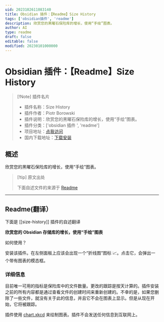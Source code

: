 ```yaml
---
uid: 2023102611083140
title: Obsidian 插件：【Readme】Size History
tags: ['obsidian插件', 'readme']
description: 欣赏您的黑曜石保险库的增长，使用“手绘”图表。
author: AI
type: readme
draft: false
editable: false
modified: 20230101000000
---
```


# Obsidian 插件：【Readme】Size History

> [!Note] 插件名片
> - 插件名称：Size History
> - 插件作者：Piotr Borowski
> - 插件说明：欣赏您的黑曜石保险库的增长，使用“手绘”图表。
> - 插件分类：['obsidian 插件 ', 'readme']
> - 项目地址：[点我访问](https://github.com/pbrw/obsidian-size-history)
> - 国内下载地址：[下载安装](https://pkmer.cn/products/plugin/pluginMarket/?size-history)

## 概述

欣赏您的黑曜石保险库的增长，使用“手绘”图表。

> [!tip] 原文出处
>
>下面自述文件的来源于 [Readme](https://ghproxy.net/https://raw.githubusercontent.com/pbrw/obsidian-size-history/master/README.md)
>

---

## Readme(翻译）

下面是 [[size-history]] 插件的自述翻译

**欣赏您的 Obsidian 存储库的增长，使用“手绘”图表**

如何使用？

安装该插件。在左侧面板上应该会出现一个“折线图”图标 :chart_with_upwards_trend:。点击它，会弹出一个带有图表的模态框。

### 详细信息

目前唯一可用的指标是保险库中的文件数量。更改的跟踪是按天计算的。插件安装之前的所有内容都是通过查看文件的创建时间来重新创建的。不幸的是，如果您删除了一些文件，就没有关于此的信息，并且它不会在图表上显示。但是从现在开始，它将被跟踪。

插件使用 [chart.xkcd](https://github.com/timqian/chart.xkcd) 来绘制图表。插件不会发送任何信息到互联网上。
